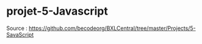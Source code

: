 # projet-5-Javascript

Source : https://github.com/becodeorg/BXLCentral/tree/master/Projects/5-SavaScript
